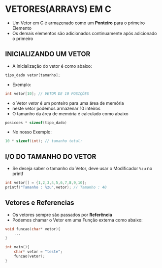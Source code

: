 # VETORES(ARRAYS) EM C

* Um Vetor em C é armazenado como um **Ponteiro** para o primeiro Elemento
* Os demais elementos são adicionados continuamente após adicionado o primeiro

## INICIALIZANDO UM VETOR

* A inicialização do vetor é como abaixo:

```c
tipo_dado vetor[tamanho];
```
* Exemplo:

```c
int vetor[10]; // VETOR DE 10 POSIÇÕES
```

* o Vetor _vetor_ é um ponteiro para uma área de memória
* neste vetor podemos armazenar 10 inteiros
* O tamanho da área de memória é calculado como abaixo

```c
posicoes * sizeof(tipo_dado)
```

* No nosso Exemplo:

```c
10 * sizeof(int); // tamanho total: 
```

## I/O DO TAMANHO DO VETOR

* Se deseja saber o tamanho do Vetor, deve usar o Modificador `%zu` no printf

```c
int vetor[] = {1,2,3,4,5,6,7,8,9,10};
printf("Tamanho : %zu",vetor); // Tamanho : 40
```


## Vetores e Referencias

* Os vetores sempre são passados por **Referência** 
* Podemos chamar o Vetor em uma Função externa como abaixo:

```c
void funcao(char* vetor){
    ...
}

int main(){
    char* vetor = "teste";
    funcao(vetor);
}
```

